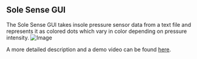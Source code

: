 ## Sole Sense GUI

The Sole Sense GUI takes insole pressure sensor data from a text file and represents it as colored dots which vary in color depending on pressure intensity.
![Image](http://www.peteroxley.com/portfolio/wp-content/uploads/2017/08/SoleSense01.jpg)

A more detailed description and a demo video can be found [here](http://www.peteroxley.com/portfolio/sole-sense-gui/).
